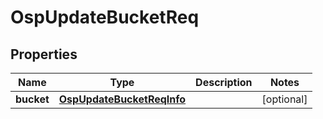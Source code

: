 # OspUpdateBucketReq

## Properties
Name | Type | Description | Notes
------------ | ------------- | ------------- | -------------
**bucket** | [**OspUpdateBucketReqInfo**](OspUpdateBucketReqInfo.md) |  |  [optional]
